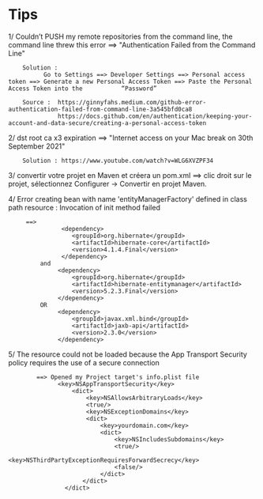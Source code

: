 # Tips 

   1/ Couldn’t PUSH my remote repositories from the command line, the command line threw this error ==> "Authentication Failed from the Command Line"
        
        Solution : 
              Go to Settings ==> Developer Settings ==> Personal access token ==> Generate a new Personal Access Token ==> Paste the Personal Access Token into the           “Password”
              
        Source :  https://ginnyfahs.medium.com/github-error-authentication-failed-from-command-line-3a545bfd0ca8 
                  https://docs.github.com/en/authentication/keeping-your-account-and-data-secure/creating-a-personal-access-token
           
   2/ dst root ca x3 expiration  ==> "Internet access on your Mac break on 30th September 2021"
    
        Solution : https://www.youtube.com/watch?v=WLG6XVZPF34
        
   3/ convertir votre projet en Maven et créera un pom.xml ==> clic droit sur le projet, sélectionnez Configurer → Convertir en projet Maven.
   
   4/ Error creating bean with name 'entityManagerFactory' defined in class path resource : Invocation of init method failed
         
         ==> 
                   <dependency>
                      <groupId>org.hibernate</groupId>
                      <artifactId>hibernate-core</artifactId>
                      <version>4.1.4.Final</version>
                   </dependency>
             and
                  <dependency>
                      <groupId>org.hibernate</groupId>
                      <artifactId>hibernate-entitymanager</artifactId>
                      <version>5.2.3.Final</version>
                  </dependency>
             OR
                  <dependency>
                      <groupId>javax.xml.bind</groupId>
                      <artifactId>jaxb-api</artifactId>
                      <version>2.3.0</version>
                  </dependency>
                  
                  
                  
   5/ The resource could not be loaded because the App Transport Security policy requires the use of a secure connection
            
            ==> Opened my Project target's info.plist file  
                  <key>NSAppTransportSecurity</key>
                      <dict>
                          <key>NSAllowsArbitraryLoads</key>
                          <true/>
                          <key>NSExceptionDomains</key>
                          <dict>
                              <key>yourdomain.com</key>
                              <dict>
                                  <key>NSIncludesSubdomains</key>
                                  <true/>
                                  <key>NSThirdPartyExceptionRequiresForwardSecrecy</key>
                                  <false/>
                              </dict>
                         </dict>
                    </dict>
        
